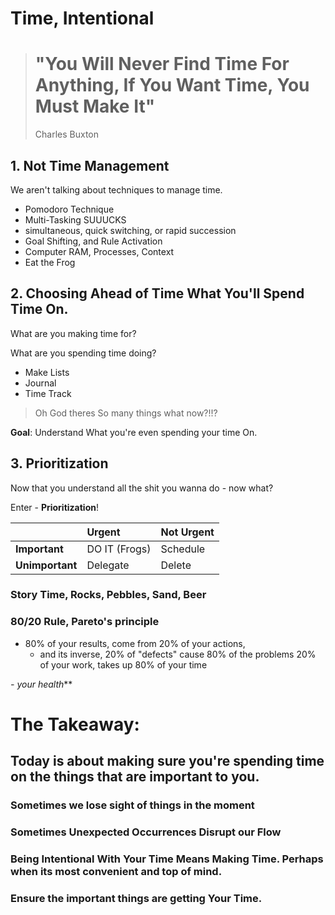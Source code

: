 # Time, Intentional

># "You Will Never Find Time For Anything, If You Want Time, You Must Make It"
> Charles Buxton

## 1. Not Time Management

We aren't talking about techniques to manage time.
 - Pomodoro Technique
 - Multi-Tasking SUUUCKS
  - simultaneous, quick switching, or rapid succession
  - Goal Shifting, and Rule Activation
  - Computer RAM, Processes, Context
 - Eat the Frog

## 2. Choosing Ahead of Time What You'll Spend Time On.

What are you making time for?

What are you spending time doing?

 - Make Lists
 - Journal
 - Time Track

> Oh God theres So many things what now?!!?

**Goal**: Understand What you're even spending your time On.

## 3. Prioritization

Now that you understand all the shit you wanna do - now what?

Enter - **Prioritization**!

|                    |      Urgent     |     Not Urgent    |
| :----------------- | :-------------  | :---------------- |
| **Important**      | DO IT (Frogs)   | Schedule          |      
| **Unimportant**    | Delegate        | Delete            |  

### Story Time, Rocks, Pebbles, Sand, Beer

### 80/20 Rule, Pareto's principle

- 80% of your results, come from 20% of your actions,
   - and its inverse, 20% of "defects" cause 80% of the problems
   20% of your work, takes up 80% of your time


*- your health***

# The Takeaway:
## Today is about making sure you're spending time on the things that are important to you.
### Sometimes we lose sight of things in the moment
### Sometimes Unexpected Occurrences Disrupt our Flow
### Being Intentional With Your Time Means Making Time.  Perhaps when its most convenient and top of mind.
### Ensure the important things are getting Your Time.
